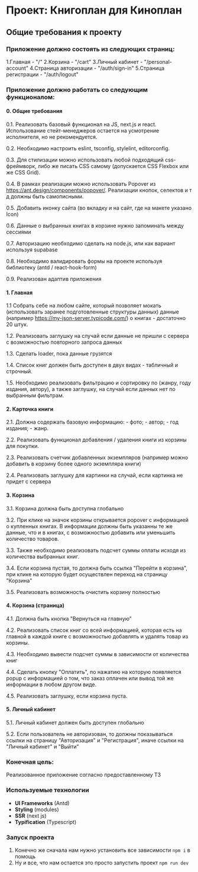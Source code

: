 # Проект: Книгоплан для Киноплан

## Общие требования к проекту

### Приложение должно состоять из следующих страниц:
1.Главная - "/"
2.Корзина - "/cart"
3.Личный кабинет - "/personal-account"
4.Страница авторизации - "/auth/sign-in"
5.Страница регистрации - "/auth/logout"

### Приложение должно работать со следующим функционалом:

#### 0. Общие требования

0.1. Реализовать базовый функционал на JS, next.js и react. Использование стейт-менеджеров остается на усмотрение исполнителя, но не рекомендуется.

0.2. Необходимо настроить eslint, tsconfig, stylelint, editorconfig.

0.3. Для стилизации можно использовать любой подходящий css-фреймворк, либо же писать CSS самому (допускается CSS Flexbox или же CSS Grid).

0.4. В рамках реализации можно использовать Popover из https://ant.design/components/popover/. Реализации кнопок, селектов и т д должны быть самописными.

0.5. Добавить иконку сайта (во вкладку и на сайт, где на макете указано Icon)

0.6. Данные о выбранных книгах в корзине нужно запоминать между сессиями

0.7. Авторизацию необходимо сделать на node.js, или как вариант используя supabase

0.8. Необходимо валидировать формы на проекте используя библиотеку (antd / react-hook-form)

0.9. Реализован адаптив приложения

#### 1. Главная

1.1 Cобрать себе на любом сайте, который позволяет мокать (использовать заранее подготовленные структуры данных) данные (например https://my-json-server.typicode.com/) о книгах - достаточно 20 штук.

1.2. Реализовать заглушку на случай если данные не пришли с сервера с возможностью повторного запроса данных

1.3. Сделать loader, пока данные грузятся

1.4. Список книг должен быть доступен в двух видах - табличный и строчный.

1.5. Необходимо реализовать фильтрацию и сортировку по (жанру, году издания, автору), а также заглушку, на случай если данных нет по выбранным фильтрам.

#### 2. Карточка книги

2.1. Должна содержать базовую информацию: - фото; - автор; - год издания; - жанр.

2.2. Реализовать функционал добавления / удаления книги из корзины для покупки.

2.3. Реализовать счетчик добавленных экземпляров (например можно добавить в корзину более одного экземпляра книги)

2.4. Реализовать заглушку для картинки на случай, если картинка не придет с сервера

#### 3. Корзина

3.1. Корзина должна быть доступна глобально

3.2. При клике на значок корзины открывается popover с информацией о купленных книгах. В информации должны быть указанны те же данные, что и в книгах, с возможностью добавить или уменьшить количество товаров.

3.3. Также необходимо реализовать подсчет суммы оплаты исходя из количества выбранных книг.

3.4. Если корзина пустая, то должна быть ссылка "Перейти в корзина", при клике на которую будет осуществлен переход на страницу "Корзина"

3.5. Реализовать возможность очистить корзину полностью

#### 4. Корзина (страница)

4.1. Должна быть кнопка "Вернуться на главную"

4.2. Реализовать список книг со всей информацией, которая есть на главной в каждой книге с возможностью добавлять и удалять товар из корзины.

4.3. Необходимо вывести подсчет суммы в зависимости от количества книг

4.4. Сделать кнопку "Оплатить", по нажатию на которую появляется popup с информацией о том, что заказ оплачен или вывод той же информации в любом другом виде.

4.5. Реализовать заглушку, если корзина пуста.

#### 5. Личный кабинет

5.1. Личный кабинет должен быть доступен глобально

5.2. Если пользователь не авторизован, то должны показываться ссылки на страницу "Авторизация" и "Регистрация", иначе ссылки на "Личный кабинет" и "Выйти"

### Конечная цель:
Реализованное приложение согласно предоставленному ТЗ

### Используемые технологии
-   **UI Frameworks** (Antd)
-   **Styling** (modules)
-   **SSR** (next js)
-   **Typification** (Typescript)

### Запуск проекта
1. Конечно же сначала нам нужно установить все зависимости `npm i` в помощь
2. Ну и все, что нам остается это просто запустить проект `npm run dev`
